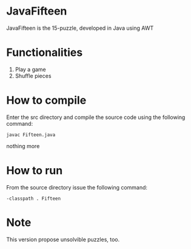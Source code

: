 # JavaFifteen

JavaFifteen is the 15-puzzle, developed in Java using AWT

# Functionalities
1. Play a game
2. Shuffle pieces


# How to compile
Enter the src directory and compile the source code using the following command:

`javac Fifteen.java` 

nothing more

# How to run
From the source directory issue the following command:

`-classpath . Fifteen` 

# Note

This version propose unsolvible puzzles, too.


